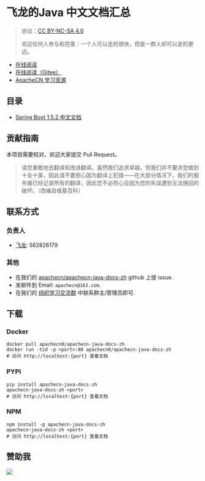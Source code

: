 # 飞龙的Java 中文文档汇总

> 协议：[CC BY-NC-SA 4.0](http://creativecommons.org/licenses/by-nc-sa/4.0/)
> 
> 欢迎任何人参与和完善：一个人可以走的很快，但是一群人却可以走的更远。

* [在线阅读](https://jdoc.apachecn.org)
* [在线阅读（Gitee）](https://apachecn.gitee.io/apachecn-java-docs-zh/)
* [ApacheCN 学习资源](http://docs.apachecn.org/)

## 目录

+   [Spring Boot 1.5.2 中文文档](doc/spring-boot-doc-zh/SUMMARY.md)

## 贡献指南

本项目需要校对，欢迎大家提交 Pull Request。

> 请您勇敢地去翻译和改进翻译。虽然我们追求卓越，但我们并不要求您做到十全十美，因此请不要担心因为翻译上犯错——在大部分情况下，我们的服务器已经记录所有的翻译，因此您不必担心会因为您的失误遭到无法挽回的破坏。（改编自维基百科）

## 联系方式

### 负责人

* [飞龙](https://github.com/wizardforcel): 562826179

### 其他

*   在我们的 [apachecn/apachecn-java-docs-zh](https://github.com/apachecn/apachecn-java-docs-zh) github 上提 issue.
*   发邮件到 Email: `apachecn@163.com`.
*   在我们的 [组织学习交流群](http://www.apachecn.org/organization/348.html) 中联系群主/管理员即可.

## 下载

### Docker

```
docker pull apachecn0/apachecn-java-docs-zh
docker run -tid -p <port>:80 apachecn0/apachecn-java-docs-zh
# 访问 http://localhost:{port} 查看文档
```

### PYPI

```
pip install apachecn-java-docs-zh
apachecn-java-docs-zh <port>
# 访问 http://localhost:{port} 查看文档
```

### NPM

```
npm install -g apachecn-java-docs-zh
apachecn-java-docs-zh <port>
# 访问 http://localhost:{port} 查看文档
```

## 赞助我

![](https://img-blog.csdnimg.cn/20200112005920729.png)
